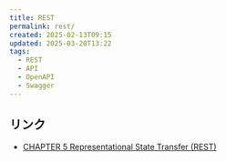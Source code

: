 ```yaml
---
title: REST
permalink: rest/
created: 2025-02-13T09:15
updated: 2025-03-20T13:22
tags:
  - REST
  - API
  - OpenAPI
  - Swagger
---
```

## リンク
- [CHAPTER 5 Representational State Transfer (REST)](https://ics.uci.edu/~fielding/pubs/dissertation/rest_arch_style.htm)